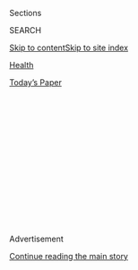 <div id="app">

<div>

<div>

<div>

<div class="NYTAppHideMasthead css-1q2w90k e1suatyy0">

<div class="section css-ui9rw0 e1suatyy2">

<div class="css-eph4ug er09x8g0">

<div class="css-6n7j50">

</div>

<span class="css-1dv1kvn">Sections</span>

<div class="css-10488qs">

<span class="css-1dv1kvn">SEARCH</span>

</div>

[Skip to content](#site-content)[Skip to site
index](#site-index)

</div>

<div id="masthead-section-label" class="css-1wr3we4 eaxe0e00">

[Health](https://www.nytimes3xbfgragh.onion/section/health)

</div>

<div class="css-10698na e1huz5gh0">

</div>

</div>

<div id="masthead-bar-one" class="section hasLinks css-15hmgas e1csuq9d3">

<div class="css-uqyvli e1csuq9d0">

</div>

<div class="css-1uqjmks e1csuq9d1">

</div>

<div class="css-9e9ivx">

[](https://myaccount.nytimes3xbfgragh.onion/auth/login?response_type=cookie&client_id=vi)

</div>

<div class="css-1bvtpon e1csuq9d2">

[Today’s
Paper](https://www.nytimes3xbfgragh.onion/section/todayspaper)

</div>

</div>

</div>

</div>

<div data-aria-hidden="false">

<div id="site-content" data-role="main">

<div>

<div class="css-1aor85t" style="opacity:0.000000001;z-index:-1;visibility:hidden">

<div class="css-1hqnpie">

<div class="css-epjblv">

<span class="css-17xtcya">[Health](/section/health)</span><span class="css-x15j1o">|</span><span class="css-fwqvlz">‘Amazing,
Isn’t It?’ Long-Sought Blood Test for Alzheimer’s in
Reach</span>

</div>

<div class="css-k008qs">

<div class="css-1iwv8en">

<span class="css-18z7m18"></span>

<div>

</div>

</div>

<span class="css-1n6z4y">https://nyti.ms/30TUyEl</span>

<div class="css-1705lsu">

<div class="css-4xjgmj">

<div class="css-4skfbu" data-role="toolbar" data-aria-label="Social Media Share buttons, Save button, and Comments Panel with current comment count" data-testid="share-tools">

  - 
  - 
  - 
  - 
    
    <div class="css-6n7j50">
    
    </div>

  - 
  - 

</div>

</div>

</div>

</div>

</div>

</div>

<div id="NYT_TOP_BANNER_REGION" class="css-13pd83m">

</div>

<div id="top-wrapper" class="css-1sy8kpn">

<div id="top-slug" class="css-l9onyx">

Advertisement

</div>

[Continue reading the main
story](#after-top)

<div class="ad top-wrapper" style="text-align:center;height:100%;display:block;min-height:250px">

<div id="top" class="place-ad" data-position="top" data-size-key="top">

</div>

</div>

<div id="after-top">

</div>

</div>

<div>

<div id="sponsor-wrapper" class="css-1hyfx7x">

<div id="sponsor-slug" class="css-19vbshk">

Supported by

</div>

[Continue reading the main
story](#after-sponsor)

<div id="sponsor" class="ad sponsor-wrapper" style="text-align:center;height:100%;display:block">

</div>

<div id="after-sponsor">

</div>

</div>

<div class="css-186x18t">

</div>

<div class="css-ls6wgr ehdk2mb0">

# ‘Amazing, Isn’t It?’ Long-Sought Blood Test for Alzheimer’s in Reach

</div>

  
Scientists say such tests could be available in a few years, speeding
research for treatments and providing a diagnosis for dementia patients
who want to know if they have Alzheimer’s disease.

<div class="css-79elbk" data-testid="photoviewer-wrapper">

<div class="css-z3e15g" data-testid="photoviewer-wrapper-hidden">

</div>

<div class="css-1a48zt4 ehw59r15" data-testid="photoviewer-children">

![<span class="css-16f3y1r e13ogyst0" data-aria-hidden="true">Scientists
are reporting that a simple blood test works as well in diagnosing
Alzheimer’s as costly, harder-to-get PET scans of the brain like this
set.</span><span class="css-cnj6d5 e1z0qqy90" itemprop="copyrightHolder"><span class="css-1ly73wi e1tej78p0">Credit...</span><span><span>Zephyr/Science
Source</span></span></span>](https://static01.graylady3jvrrxbe.onion/images/2020/07/28/science/28ALZHEIMERS/merlin_175031418_8e9f1c00-577f-4717-aec9-e3c1d5a53dfd-articleLarge.jpg?quality=75&auto=webp&disable=upscale)

</div>

</div>

<div class="css-18e8msd">

<div class="css-vp77d3 epjyd6m0">

<div class="css-hus3qt ey68jwv0" data-aria-hidden="true">

[![Pam
Belluck](https://static01.graylady3jvrrxbe.onion/images/2018/02/16/multimedia/author-pam-belluck/author-pam-belluck-thumbLarge-v2.png
"Pam Belluck")](https://www.nytimes3xbfgragh.onion/by/pam-belluck)

</div>

<div class="css-1baulvz">

By [<span class="css-1baulvz last-byline" itemprop="name">Pam
Belluck</span>](https://www.nytimes3xbfgragh.onion/by/pam-belluck)

</div>

</div>

  - 
    
    <div class="css-ld3wwf e16638kd2">
    
    July 28,
    2020
    
    </div>

  - 
    
    <div class="css-4xjgmj">
    
    <div class="css-d8bdto" data-role="toolbar" data-aria-label="Social Media Share buttons, Save button, and Comments Panel with current comment count" data-testid="share-tools">
    
      - 
      - 
      - 
      - 
        
        <div class="css-6n7j50">
        
        </div>
    
      - 
      - 
    
    </div>
    
    </div>

</div>

</div>

<div class="section meteredContent css-1r7ky0e" name="articleBody" itemprop="articleBody">

<div class="css-1fanzo5 StoryBodyCompanionColumn">

<div class="css-53u6y8">

A newly developed blood test for Alzheimer’s has diagnosed the disease
as accurately as methods that are far more expensive or invasive,
scientists reported on Tuesday, a significant step toward a longtime
goal for patients, doctors and dementia researchers. The test has the
potential to make diagnosis simpler, more affordable and widely
available.

The test determined whether people with dementia had Alzheimer’s instead
of another condition. And it identified signs of the degenerative,
deadly disease 20 years before memory and thinking problems were
expected in people with a genetic mutation that causes Alzheimer’s,
according to [research published in
JAMA](https://jamanetwork.com/journals/jama/fullarticle/10.1001/jama.2020.12134?guestAccessKey=42d098cb-7eca-4a1c-9d7b-9951b104b003&utm_source=For_The_Media&utm_medium=referral&utm_campaign=ftm_links&utm_content=tfl&utm_term=072820)
and presented at the Alzheimer’s Association International Conference.

Such a test could be available for clinical use in as little as two to
three years, the researchers and other experts estimated, providing a
readily accessible way to diagnose whether people with cognitive issues
were experiencing Alzheimer’s, rather than another type of dementia that
might require different treatment or have a different prognosis. A blood
test like this might also<span class="css-8l6xbc evw5hdy0">
</span>eventually be used to predict whether someone with no symptoms
would develop Alzheimer’s.

“This blood test very, very accurately predicts who’s got Alzheimer’s
disease in their brain, including people who seem to be normal,” said
Dr. Michael Weiner, an Alzheimer’s disease researcher at the University
of California, San Francisco, who was not involved in the study. “It’s
not a cure, it’s not a treatment, but you can’t treat the disease
without being able to diagnose it. And accurate, low-cost diagnosis is
really exciting, so it’s a breakthrough.”

</div>

</div>

<div class="css-1fanzo5 StoryBodyCompanionColumn">

<div class="css-53u6y8">

Nearly [six million people in the United
States](https://www.alz.org/media/documents/alzheimers-facts-and-figures-2019-r.pdf)
and roughly [30 million
worldwide](https://www.ncbi.nlm.nih.gov/pmc/articles/PMC6936673/) have
Alzheimer’s, and their ranks are expected to more than double by 2050 as
the population ages.

Blood tests for Alzheimer’s, which are being developed by several
research teams, would provide some hope in a field that has experienced
failure after failure in its search for ways to treat and prevent a
devastating disease that robs people of their memories and ability to
function independently.

Experts said blood tests would accelerate the search for new therapies
by making it faster and cheaper to screen participants for clinical
trials, a process that now often takes years and costs millions of
dollars because it relies on expensive methods like PET scans of the
brain and spinal taps for cerebrospinal fluid.

But the ability to diagnose Alzheimer’s with a quick blood test would
also intensify ethical and emotional dilemmas for people deciding
whether they wanted to know they had a disease that does not yet have a
cure or treatment.

The test, which measures a form of the tau protein found in tangles that
spread throughout the brain in Alzheimer’s, proved remarkably accurate
in a study of 1,402 people from three different groups in Sweden,
Colombia and the United States. It performed better than MRI brain
scans, was as good as PET scans or spinal taps and was nearly as
accurate as the most definitive diagnostic method: autopsies that found
strong evidence of Alzheimer’s in people’s brains after they died.

</div>

</div>

<div class="css-1fanzo5 StoryBodyCompanionColumn">

<div class="css-53u6y8">

“Based on the data, it’s a big step forward,” said Rudolph Tanzi, a
professor of neurology at Massachusetts General Hospital and Harvard
Medical School, who was not involved in the research.

He and other experts said that the results would need to be replicated
in clinical trials in more populations, including those reflecting more
racial and ethnic diversity. The test will also need to be refined and
standardized so results can consistently be analyzed in labs, and will
need approval by federal regulators.

Currently, Alzheimer’s diagnoses are made mostly with clinical
assessments of memory and cognitive impairment, as well as interviews
with patients’ family members and caregivers. The diagnoses are often
inaccurate because doctors have trouble distinguishing Alzheimer’s from
other dementias and physical conditions that involve cognitive
impairment.

Measures like PET scans and spinal taps — costly and often unavailable —
can detect elevated levels of amyloid protein, which clumps into plaques
in the brains of people with Alzheimer’s, and there has been recent
progress on blood tests for amyloid. But amyloid alone isn’t enough to
diagnose Alzheimer’s because some people with high levels don’t develop
the disease.

“Just saying you have amyloid in the brain through a PET scan today does
not tell you they have tau, and that’s why it is not a diagnostic for
Alzheimer’s,” said Maria Carrillo, chief science officer at the
Alzheimer’s Association. By contrast, the tau blood test appears to
register the presence of amyloid plaques and tau tangles, both of which
are in brains of people with confirmed Alzheimer’s, she said.

“This test really opens up the possibility of being able to use a blood
test in the clinic to diagnose someone more definitely with
Alzheimer’s,” Dr. Carrillo said. “Amazing, isn’t it? I mean, really,
five years ago, I would have told you it was science fiction.”

</div>

</div>

<div class="css-1fanzo5 StoryBodyCompanionColumn">

<div class="css-53u6y8">

Detecting tau may also be valuable for predicting how quickly a person’s
cognitive abilities will decline, because, unlike amyloid, tau tends to
increase as dementia worsens, she said.

</div>

</div>

<div class="css-79elbk" data-testid="photoviewer-wrapper">

<div class="css-z3e15g" data-testid="photoviewer-wrapper-hidden">

</div>

<div class="css-1a48zt4 ehw59r15" data-testid="photoviewer-children">

![<span class="css-16f3y1r e13ogyst0" data-aria-hidden="true">A newly
developed blood test for Alzheimer’s measures a protein called tau which
forms tangles in the brains of patients with Alzheimer’s, like the green
strands in this slide of a brain
cell.</span><span class="css-cnj6d5 e1z0qqy90" itemprop="copyrightHolder"><span class="css-1ly73wi e1tej78p0">Credit...</span><span>Thomas
Deerinck, NCMIR/Science
Source</span></span>](https://static01.graylady3jvrrxbe.onion/images/2020/07/28/science/28ALZHEIMERS2/28ALZHEIMERS2-articleLarge.jpg?quality=75&auto=webp&disable=upscale)

</div>

</div>

<div class="css-1fanzo5 StoryBodyCompanionColumn">

<div class="css-53u6y8">

The test was 96 percent accurate in determining whether people with
dementia had Alzheimer’s rather than other neurodegenerative disorders,
said Dr. Oskar Hansson, a senior author of the study and a professor of
clinical memory research at Lund University in Sweden. That performance,
in a group of nearly 700 people from Sweden, was similar to PET scans
and spinal taps, and it was better than MRI scans and blood tests for
amyloid, another form of tau and a third type of neurological biomarker
called neurofilament light chain.

People with Alzheimer’s had seven times more of the tau protein, called
p-tau217, that the test measured than people without any dementia or
those with other neurological disorders, like frontotemporal dementia,
vascular dementia or Parkinson’s disease, Dr. Hansson said.

“This is so specific for Alzheimer’s disease,” he said.

The study also compared findings of brain autopsies of donors from
Arizona with test results on blood that they donated before they died.
It found the blood test was 98 percent as accurate in diagnosing
Alzheimer’s as autopsies of people found to have had a high likelihood
of the disease because they had both amyloid plaques and extensive tau
tangles in their brains, said Dr. Eric Reiman, another senior author and
the executive director of the Banner Alzheimer’s Institute in Phoenix.
The test was 89 percent as accurate as autopsies of brains that
contained plaques but had fewer tau tangles and were considered
moderately likely to have had Alzheimer’s, he said.

And in over 600 members of [the world’s largest family with genetic
early-onset
Alzheimer’s](https://www.nytimes3xbfgragh.onion/2010/06/02/health/02alzheimers.html),
the test essentially identified who would develop the disease 20 years
before dementia symptoms would surface. In this extended family in
Colombia of about 6,000 people, some have a mutation that causes
cognitive impairment beginning in their mid-40s. The test could
distinguish between those with and without the mutation in people as
young as 25.

The most immediate uses of blood tests would be to speed up and lower
the cost of clinical trials and to allow doctors to diagnose or rule out
Alzheimer’s in patients with dementia if they and their families sought
that information to help them plan for what lay ahead.

“The certainty of a diagnosis could help patients, family caregivers and
physicians themselves cope,” Dr. Reiman said.

</div>

</div>

<div class="css-1fanzo5 StoryBodyCompanionColumn">

<div class="css-53u6y8">

Blood tests could eventually be used earlier, allowing people who were
beginning to have mild memory issues to learn whether they would develop
Alzheimer’s or instead had another condition that might be less
aggressive or fast-moving, Dr. Weiner said.

And, Dr. Tanzi said, in the future blood tests might be given to people
without any impairment, perhaps as initial screening tools to be
followed with PET scans if worrisome levels of biomarkers were detected.

“It has the promise to make early detection of the disease possible,
before we have symptoms,” Dr. Tanzi said, something the field would only
recommend for clinical use if there were effective ways to prevent or
treat Alzheimer’s.

Dr. Hansson said his lab was studying whether the test could predict
dementia in people with no impairments or those with mild memory
problems.

The test in the JAMA study used a method called an immunoassay to detect
compounds that bind to antibodies. Several such assays are being
developed. The particular assay in the study was developed by Eli Lilly
and Company, which provided materials and three employees to conduct the
assays; the company was allowed to review the manuscript but not veto
anything in it, the authors reported. Most of the funding for the study
came from government agencies and foundations in Sweden and the United
States.

At the Alzheimer’s Association conference, Dr. Hansson and a co-author,
Dr. Kaj Blennow, presented their findings, as did two other research
teams working on tau blood tests.

One test, developed by a team at Washington University in St. Louis that
included Dr. Randall Bateman, Dr. Suzanne Schindler and Nicolas
Barthélemy, used a method called mass spectrometry, which detects
entire molecules of tau or amyloid. In a [study
published](https://rupress.org/jem/article-lookup/doi/10.1084/jem.20200861)
on Tuesday in the Journal of Experimental Medicine, that team found that
the same form of tau in the JAMA study, p-tau217, correlated more
closely to amyloid buildup in the brain than another form, p-tau 181,
that some researchers have been focusing on. Dr. Schindler, an assistant
professor of neurology, said that might be because p-tau217 emerges
earlier in the Alzheimer’s disease process.

</div>

</div>

<div class="css-1fanzo5 StoryBodyCompanionColumn">

<div class="css-53u6y8">

“I personally find it very reassuring that these different groups are
using different types of assays and getting the same result,” Dr.
Schindler said. “It looks real. It looks like 217 has tremendous promise
as a blood test for Alzheimer’s disease, and it is likely to correspond
with the symptoms.”

In another study presented at the conference, Dr. Adam Boxer, a
neurologist at U.C.S.F., and Elisabeth Thijssen, a visiting graduate
student, used the same immunoassay in the JAMA study and found both
forms of tau could distinguish Alzheimer’s from [frontotemporal
dementia](https://www.nytimes3xbfgragh.onion/2012/05/06/health/a-rare-form-of-dementia-tests-a-vow-of-for-better-for-worse.html),
showing how specific these proteins are for detecting tau associated
with Alzheimer’s, Dr. Boxer said.

Several researchers are working with companies or, like Dr. Bateman and
Dr. Reiman, have formed their own. Ultimately, various methods may be
approved for medical use. Dr. Carrillo said mass spectrometry had the
advantage of relying on a machine that was already in use, but the
disadvantage of being more expensive and requiring more expertise than
immunoassays, which are easily analyzed by laboratories that routinely
run blood tests.

“Within a few years, it’s very possible that there will be certified
laboratory tests for these proteins and others, and maybe tests will be
developed for Parkinson’s disease and so forth,” Dr. Weiner said. “It’s
a new world.”

***\[*[*Like the Science Times page on
Facebook.*](http://on.fb.me/1paTQ1h)** ****** *| Sign up for the*
**[*Science Times newsletter.*](http://nyti.ms/1MbHaRU)*\]***

</div>

</div>

</div>

<div>

</div>

<div>

</div>

<div>

</div>

<div>

<div id="bottom-wrapper" class="css-1ede5it">

<div id="bottom-slug" class="css-l9onyx">

Advertisement

</div>

[Continue reading the main
story](#after-bottom)

<div id="bottom" class="ad bottom-wrapper" style="text-align:center;height:100%;display:block;min-height:90px">

</div>

<div id="after-bottom">

</div>

</div>

</div>

</div>

</div>

## Site Index

<div>

</div>

## Site Information Navigation

  - [© <span>2020</span> <span>The New York Times
    Company</span>](https://help.nytimes3xbfgragh.onion/hc/en-us/articles/115014792127-Copyright-notice)

<!-- end list -->

  - [NYTCo](https://www.nytco.com/)
  - [Contact
    Us](https://help.nytimes3xbfgragh.onion/hc/en-us/articles/115015385887-Contact-Us)
  - [Work with us](https://www.nytco.com/careers/)
  - [Advertise](https://nytmediakit.com/)
  - [T Brand Studio](http://www.tbrandstudio.com/)
  - [Your Ad
    Choices](https://www.nytimes3xbfgragh.onion/privacy/cookie-policy#how-do-i-manage-trackers)
  - [Privacy](https://www.nytimes3xbfgragh.onion/privacy)
  - [Terms of
    Service](https://help.nytimes3xbfgragh.onion/hc/en-us/articles/115014893428-Terms-of-service)
  - [Terms of
    Sale](https://help.nytimes3xbfgragh.onion/hc/en-us/articles/115014893968-Terms-of-sale)
  - [Site
    Map](https://spiderbites.nytimes3xbfgragh.onion)
  - [Help](https://help.nytimes3xbfgragh.onion/hc/en-us)
  - [Subscriptions](https://www.nytimes3xbfgragh.onion/subscription?campaignId=37WXW)

</div>

</div>

</div>

</div>
